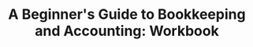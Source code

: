 ---
title: "A Beginner's Guide to Bookkeeping and Accounting: Workbook"
tags: 
- Accountancy Revision Workbooks
- Level 1
- Level 2
- Bookkeeping
description: "This workbook is designed for students who are new to bookkeeping or accounting. It gives explanations and tasks to complete through the book. It is suitable for Level 1 and 2 students in particular."
---